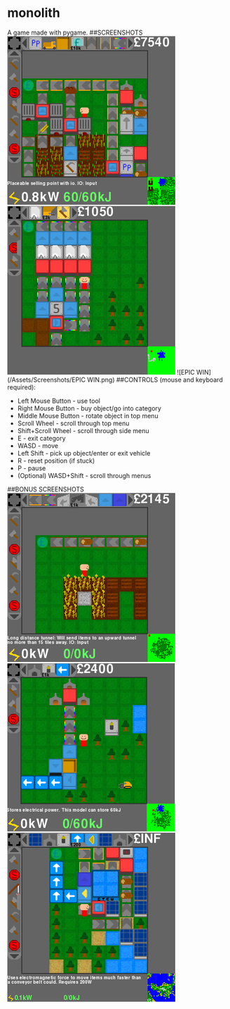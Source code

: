# monolith
A game made with pygame.
##SCREENSHOTS
![Screenshot 1](/Assets/Screenshots/1.png)
![Screenshot 2](/Assets/Screenshots/2.png)
![EPIC WIN](/Assets/Screenshots/EPIC WIN.png)
##CONTROLS (mouse and keyboard required):
  * Left Mouse Button - use tool 
  * Right Mouse Button - buy object/go into category 
  * Middle Mouse Button - rotate object in top menu 
  * Scroll Wheel - scroll through top menu 
  * Shift+Scroll Wheel - scroll through side menu 
  * E - exit category 
  * WASD - move
  * Left Shift - pick up object/enter or exit vehicle
  * R - reset position (if stuck)
  * P - pause 
  * (Optional) WASD+Shift - scroll through menus  

##BONUS SCREENSHOTS  
![Screenshot 3](/Assets/Screenshots/3.png)
![Screenshot 4](/Assets/Screenshots/4.png)
![Screenshot 5](/Assets/Screenshots/5.png)
